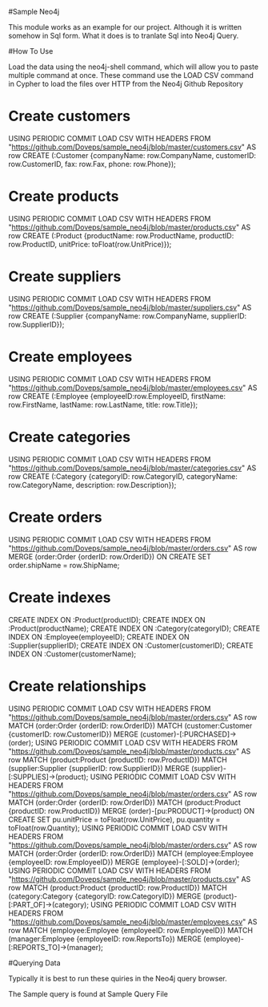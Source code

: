 #Sample Neo4j

This module works as an example for our project. Although it is written somehow in Sql form.
What it does is to tranlate Sql into Neo4j Query.

#How To Use

Load the data using the neo4j-shell command, which will allow you to paste
multiple command at once. These command use the LOAD CSV command in Cypher to load the files 
over HTTP from the Neo4j Github Repository


# Create customers
USING PERIODIC COMMIT
LOAD CSV WITH HEADERS FROM "https://github.com/Doveps/sample_neo4j/blob/master/customers.csv" AS row
CREATE (:Customer {companyName: row.CompanyName, customerID: row.CustomerID, fax: row.Fax, phone: row.Phone});
# Create products
USING PERIODIC COMMIT
LOAD CSV WITH HEADERS FROM "https://github.com/Doveps/sample_neo4j/blob/master/products.csv" AS row
CREATE (:Product {productName: row.ProductName, productID: row.ProductID, unitPrice: toFloat(row.UnitPrice)});
# Create suppliers
USING PERIODIC COMMIT
LOAD CSV WITH HEADERS FROM "https://github.com/Doveps/sample_neo4j/blob/master/suppliers.csv" AS row
CREATE (:Supplier {companyName: row.CompanyName, supplierID: row.SupplierID});
# Create employees
USING PERIODIC COMMIT
LOAD CSV WITH HEADERS FROM "https://github.com/Doveps/sample_neo4j/blob/master/employees.csv" AS row
CREATE (:Employee {employeeID:row.EmployeeID,  firstName: row.FirstName, lastName: row.LastName, title: row.Title});
# Create categories
USING PERIODIC COMMIT
LOAD CSV WITH HEADERS FROM "https://github.com/Doveps/sample_neo4j/blob/master/categories.csv" AS row
CREATE (:Category {categoryID: row.CategoryID, categoryName: row.CategoryName, description: row.Description});
# Create orders
USING PERIODIC COMMIT
LOAD CSV WITH HEADERS FROM "https://github.com/Doveps/sample_neo4j/blob/master/orders.csv" AS row
MERGE (order:Order {orderID: row.OrderID}) ON CREATE SET order.shipName =  row.ShipName;





# Create indexes
CREATE INDEX ON :Product(productID);
CREATE INDEX ON :Product(productName);
CREATE INDEX ON :Category(categoryID);
CREATE INDEX ON :Employee(employeeID);
CREATE INDEX ON :Supplier(supplierID);
CREATE INDEX ON :Customer(customerID);
CREATE INDEX ON :Customer(customerName);



# Create relationships
USING PERIODIC COMMIT
LOAD CSV WITH HEADERS FROM "https://github.com/Doveps/sample_neo4j/blob/master/orders.csv" AS row
MATCH (order:Order {orderID: row.OrderID})
MATCH (customer:Customer {customerID: row.CustomerID})
MERGE (customer)-[:PURCHASED]->(order);
USING PERIODIC COMMIT
LOAD CSV WITH HEADERS FROM "https://github.com/Doveps/sample_neo4j/blob/master/products.csv" AS row
MATCH (product:Product {productID: row.ProductID})
MATCH (supplier:Supplier {supplierID: row.SupplierID})
MERGE (supplier)-[:SUPPLIES]->(product);
USING PERIODIC COMMIT
LOAD CSV WITH HEADERS FROM "https://github.com/Doveps/sample_neo4j/blob/master/orders.csv" AS row
MATCH (order:Order {orderID: row.OrderID})
MATCH (product:Product {productID: row.ProductID})
MERGE (order)-[pu:PRODUCT]->(product)
ON CREATE SET pu.unitPrice = toFloat(row.UnitPrice), pu.quantity = toFloat(row.Quantity);
USING PERIODIC COMMIT
LOAD CSV WITH HEADERS FROM "https://github.com/Doveps/sample_neo4j/blob/master/orders.csv" AS row
MATCH (order:Order {orderID: row.OrderID})
MATCH (employee:Employee {employeeID: row.EmployeeID})
MERGE (employee)-[:SOLD]->(order);
USING PERIODIC COMMIT
LOAD CSV WITH HEADERS FROM "https://github.com/Doveps/sample_neo4j/blob/master/products.csv" AS row
MATCH (product:Product {productID: row.ProductID})
MATCH (category:Category {categoryID: row.CategoryID})
MERGE (product)-[:PART_OF]->(category);
USING PERIODIC COMMIT
LOAD CSV WITH HEADERS FROM "https://github.com/Doveps/sample_neo4j/blob/master/employees.csv" AS row
MATCH (employee:Employee {employeeID: row.EmployeeID})
MATCH (manager:Employee {employeeID: row.ReportsTo})
MERGE (employee)-[:REPORTS_TO]->(manager);





#Querying Data

Typically it is best to run these quiries in the Neo4j query browser.

The Sample query is found at Sample Query File
